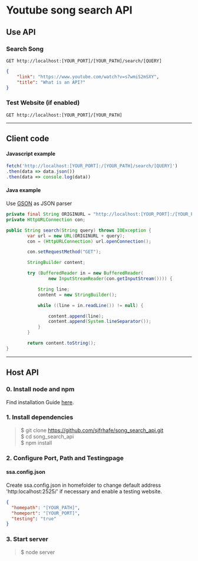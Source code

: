 # Youtube song search API

## Use API
### Search Song
```
GET http://localhost:[YOUR_PORT]/[YOUR_PATH]/search/[QUERY]
```
```json
{
    "link": "https://www.youtube.com/watch?v=s7wmiS2mSXY",
    "title": "What is an API?"
}
```
### Test Website (if enabled)
```
GET http://localhost:[YOUR_PORT]/[YOUR_PATH]
```
<hr>

## Client code
#### Javascript example
```javascript
fetch('http://localhost:[YOUR_PORT]:/[YOUR_PATH]/search/[QUERY]')
.then(data => data.json())
.then(data => console.log(data))
```

#### Java example
Use [GSON](https://github.com/google/gson) as JSON parser
```java
private final String ORIGINURL = "http://localhost:[YOUR_PORT]:/[YOUR_PATH]/search/[QUERY]";
private HttpURLConnection con;

public String search(String query) throws IOException {
        var url = new URL(ORIGINURL + query);
        con = (HttpURLConnection) url.openConnection();

        con.setRequestMethod("GET");

        StringBuilder content;

        try (BufferedReader in = new BufferedReader(
                new InputStreamReader(con.getInputStream()))) {

            String line;
            content = new StringBuilder();

            while ((line = in.readLine()) != null) {

                content.append(line);
                content.append(System.lineSeparator());
            }
        }

        return content.toString();
}
```

<hr>

## Host API
### 0. Install node and npm
Find installation Guide [here](https://docs.npmjs.com/downloading-and-installing-node-js-and-npm).
### 1. Install dependencies
>$ git clone https://github.com/sjfrhafe/song_search_api.git<br>
$ cd song_search_api<br>
$ npm install
### 2. Configure Port, Path and Testingpage
#### ssa.config.json
Create ssa.config.json in homefolder to change default address 'http:localhost:2525/' if necessary and enable a testing website.
```json
{
  "homepath": "[YOUR_PATH]",
  "homeport": "[YOUR_PORT]",
  "testing": "true"
}
```
### 3. Start server
>$ node server
